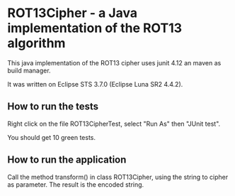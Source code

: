 # ROT13Cipher - a Java implementation of the ROT13 algorithm

This java implementation of the ROT13 cipher uses junit 4.12 an maven as build manager.

It was written on Eclipse STS 3.7.0 (Eclipse Luna SR2 4.4.2).

## How to run the tests

Right click on the file ROT13CipherTest, select "Run As" then "JUnit test".

You should get 10 green tests.

## How to run the application

Call the method transform() in class ROT13Cipher, using the string to cipher as parameter. The result is the encoded string.